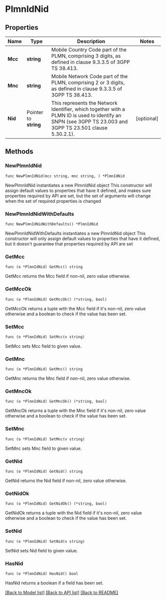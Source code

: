 # PlmnIdNid

## Properties

Name | Type | Description | Notes
------------ | ------------- | ------------- | -------------
**Mcc** | **string** | Mobile Country Code part of the PLMN, comprising 3 digits, as defined in clause 9.3.3.5 of 3GPP TS 38.413.   | 
**Mnc** | **string** | Mobile Network Code part of the PLMN, comprising 2 or 3 digits, as defined in  clause 9.3.3.5 of 3GPP TS 38.413.   | 
**Nid** | Pointer to **string** | This represents the Network Identifier, which together with a PLMN ID is used to identify an SNPN (see 3GPP TS 23.003 and 3GPP TS 23.501 clause 5.30.2.1).   | [optional] 

## Methods

### NewPlmnIdNid

`func NewPlmnIdNid(mcc string, mnc string, ) *PlmnIdNid`

NewPlmnIdNid instantiates a new PlmnIdNid object
This constructor will assign default values to properties that have it defined,
and makes sure properties required by API are set, but the set of arguments
will change when the set of required properties is changed

### NewPlmnIdNidWithDefaults

`func NewPlmnIdNidWithDefaults() *PlmnIdNid`

NewPlmnIdNidWithDefaults instantiates a new PlmnIdNid object
This constructor will only assign default values to properties that have it defined,
but it doesn't guarantee that properties required by API are set

### GetMcc

`func (o *PlmnIdNid) GetMcc() string`

GetMcc returns the Mcc field if non-nil, zero value otherwise.

### GetMccOk

`func (o *PlmnIdNid) GetMccOk() (*string, bool)`

GetMccOk returns a tuple with the Mcc field if it's non-nil, zero value otherwise
and a boolean to check if the value has been set.

### SetMcc

`func (o *PlmnIdNid) SetMcc(v string)`

SetMcc sets Mcc field to given value.


### GetMnc

`func (o *PlmnIdNid) GetMnc() string`

GetMnc returns the Mnc field if non-nil, zero value otherwise.

### GetMncOk

`func (o *PlmnIdNid) GetMncOk() (*string, bool)`

GetMncOk returns a tuple with the Mnc field if it's non-nil, zero value otherwise
and a boolean to check if the value has been set.

### SetMnc

`func (o *PlmnIdNid) SetMnc(v string)`

SetMnc sets Mnc field to given value.


### GetNid

`func (o *PlmnIdNid) GetNid() string`

GetNid returns the Nid field if non-nil, zero value otherwise.

### GetNidOk

`func (o *PlmnIdNid) GetNidOk() (*string, bool)`

GetNidOk returns a tuple with the Nid field if it's non-nil, zero value otherwise
and a boolean to check if the value has been set.

### SetNid

`func (o *PlmnIdNid) SetNid(v string)`

SetNid sets Nid field to given value.

### HasNid

`func (o *PlmnIdNid) HasNid() bool`

HasNid returns a boolean if a field has been set.


[[Back to Model list]](../README.md#documentation-for-models) [[Back to API list]](../README.md#documentation-for-api-endpoints) [[Back to README]](../README.md)


